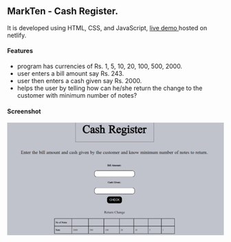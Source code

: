 ## MarkTen - Cash Register.
   
   
It is developed using HTML, CSS, and JavaScript, [live demo ]() hosted on netlify.

#### Features 
- program has currencies of Rs. 1, 5, 10, 20, 100, 500, 2000.
- user enters a bill amount say Rs. 243.
- user then enters a cash given say Rs. 2000.
- helps the user by telling how can he/she return the change to the customer with minimum number of notes?

#### Screenshot
![screenshot](snapshot.PNG)
